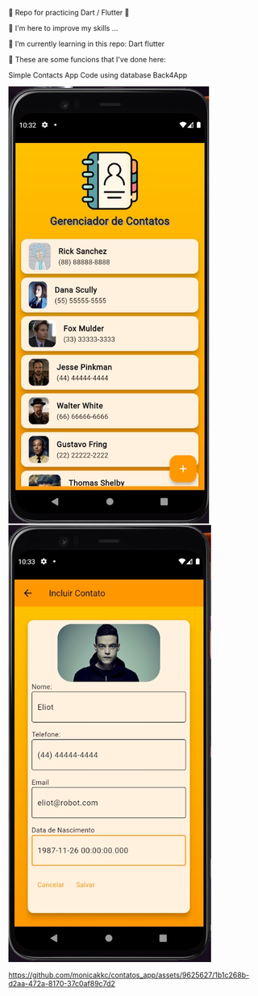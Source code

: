 💎 Repo for practicing Dart / Flutter 💎

👀 I'm here to improve my skills ...

🌱 I’m currently learning in this repo:
Dart
flutter

💞️ These are some funcions that I've done here:

Simple Contacts App Code using database Back4App

<img src="lib\images\tela1.jpg">

<img src="lib\images\Tela2.jpg">


https://github.com/monicakkc/contatos_app/assets/9625627/1b1c268b-d2aa-472a-8170-37c0af89c7d2


